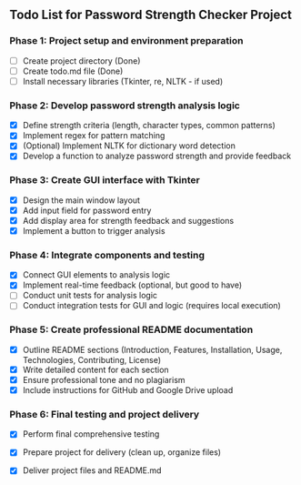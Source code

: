 ## Todo List for Password Strength Checker Project

### Phase 1: Project setup and environment preparation
- [ ] Create project directory (Done)
- [ ] Create todo.md file (Done)
- [ ] Install necessary libraries (Tkinter, re, NLTK - if used)

### Phase 2: Develop password strength analysis logic
- [X] Define strength criteria (length, character types, common patterns)
- [X] Implement regex for pattern matching
- [X] (Optional) Implement NLTK for dictionary word detection
- [X] Develop a function to analyze password strength and provide feedback

### Phase 3: Create GUI interface with Tkinter
- [X] Design the main window layout
- [X] Add input field for password entry
- [X] Add display area for strength feedback and suggestions
- [X] Implement a button to trigger analysis

### Phase 4: Integrate components and testing
- [X] Connect GUI elements to analysis logic
- [X] Implement real-time feedback (optional, but good to have)
- [ ] Conduct unit tests for analysis logic
- [ ] Conduct integration tests for GUI and logic (requires local execution)

### Phase 5: Create professional README documentation
- [X] Outline README sections (Introduction, Features, Installation, Usage, Technologies, Contributing, License)
- [X] Write detailed content for each section
- [X] Ensure professional tone and no plagiarism
- [X] Include instructions for GitHub and Google Drive upload

### Phase 6: Final testing and project delivery
- [X] Perform final comprehensive testing
- [X] Prepare project for delivery (clean up, organize files)
- [X] Deliver project files and README.md


